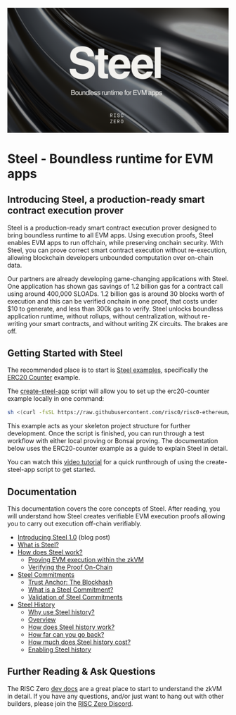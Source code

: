 ![Steel banner](./steel-banner.png)

# Steel - Boundless runtime for EVM apps

## Introducing Steel, a production-ready smart contract execution prover

Steel is a production-ready smart contract execution prover designed to bring boundless runtime to all EVM apps. Using execution proofs, Steel enables EVM apps to run offchain, while preserving onchain security. With Steel, you can prove correct smart contract execution without re-execution, allowing blockchain developers unbounded computation over on-chain data.

Our partners are already developing game-changing applications with Steel. One application has shown gas savings of 1.2 billion gas for a contract call using around 400,000 SLOADs. 1.2 billion gas is around 30 blocks worth of execution and this can be verified onchain in one proof, that costs under $10 to generate, and less than 300k gas to verify. Steel unlocks boundless application runtime, without rollups, without centralization, without re-writing your smart contracts, and without writing ZK circuits. The brakes are off.

## Getting Started with Steel

The recommended place is to start is [Steel examples], specifically the [ERC20 Counter] example.

The [create-steel-app] script will allow you to set up the erc20-counter example locally in one command:

```sh
sh <(curl -fsSL https://raw.githubusercontent.com/risc0/risc0-ethereum/refs/heads/release-1.3/crates/steel/docs/create-steel-app/create-steel-app)
```

This example acts as your skeleton project structure for further development. Once the script is finished, you can run through a test workflow with either local proving or Bonsai proving. The documentation below uses the ERC20-counter example as a guide to explain Steel in detail.

You can watch this [video tutorial] for a quick runthrough of using the create-steel-app script to get started.

## Documentation

This documentation covers the core concepts of Steel. After reading, you will understand how Steel creates verifiable EVM execution proofs allowing you to carry out execution off-chain verifiably.

- [Introducing Steel 1.0] (blog post)
- [What is Steel?]
- [How does Steel work?]
  - [Proving EVM execution within the zkVM]
  - [Verifying the Proof On-Chain]
- [Steel Commitments]
  - [Trust Anchor: The Blockhash]
  - [What is a Steel Commitment?]
  - [Validation of Steel Commitments]
- [Steel History]
  - [Why use Steel history?]
  - [Overview]
  - [How does Steel history work?]
  - [How far can you go back?]
  - [How much does Steel history cost?]
  - [Enabling Steel history]

## Further Reading & Ask Questions

The RISC Zero [dev docs][dev-docs] are a great place to start to understand the zkVM in detail. If you have any questions, and/or just want to hang out with other builders, please join the [RISC Zero Discord][risczero-discord].

[Steel examples]: ../../examples
[ERC20 Counter]: ../../examples/erc20-counter
[create-steel-app]: docs/create-steel-app
[video tutorial]: https://www.loom.com/share/0e2ede7b9d50464fb729819a8bd24e05?sid=3009618b-38ea-449a-90dc-9b39ef569c67
[Introducing Steel 1.0]: https://risczero.com/blog/introducing-steel-1.0
[What is Steel?]: docs/what-is-steel.md
[How does Steel work?]: docs/how-does-steel-work.md
[Proving EVM execution within the zkVM]: docs/how-does-steel-work.md#proving-evm-execution-within-the-zkvm
[Verifying the Proof On-Chain]: docs/how-does-steel-work.md#verifying-the-proof-on-chain
[Steel Commitments]: docs/steel-commitments.md
[Trust Anchor: The Blockhash]: docs/steel-commitments.md#steels-trust-anchor-the-blockhash
[What is a Steel Commitment?]: docs/steel-commitments.md#what-is-a-steel-commitment
[Validation of Steel Commitments]: docs/steel-commitments.md#validation-of-steel-commitments
[Steel History]: docs/steel-history.md
[Why use Steel history?]: docs/steel-history.md#why-use-steel-history
[Overview]: docs/steel-history.md#overview
[How does Steel history work?]: docs/steel-history.md#how-does-steel-history-work
[How far can you go back?]: docs/steel-history.md#how-far-can-you-go-back
[How much does Steel history cost?]: docs/steel-history.md#how-much-does-steel-history-cost
[Enabling Steel history]: docs/steel-history.md#enabling-steel-history
[dev-docs]: https://dev.risczero.com/api/
[risczero-discord]: https://discord.com/invite/risczero
